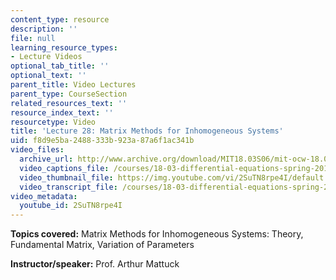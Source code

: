 ```yaml
---
content_type: resource
description: ''
file: null
learning_resource_types:
- Lecture Videos
optional_tab_title: ''
optional_text: ''
parent_title: Video Lectures
parent_type: CourseSection
related_resources_text: ''
resource_index_text: ''
resourcetype: Video
title: 'Lecture 28: Matrix Methods for Inhomogeneous Systems'
uid: f8d9e5ba-2488-333b-923a-87a6f1ac341b
video_files:
  archive_url: http://www.archive.org/download/MIT18.03S06/mit-ocw-18.03-lec28-25apr2003-220k.mp4
  video_captions_file: /courses/18-03-differential-equations-spring-2010/a353bc868b1050f6b304557086c9e9bf_2SuTN8rpe4I.vtt
  video_thumbnail_file: https://img.youtube.com/vi/2SuTN8rpe4I/default.jpg
  video_transcript_file: /courses/18-03-differential-equations-spring-2010/2369b04a6e868df2f41f33d72345a9aa_2SuTN8rpe4I.pdf
video_metadata:
  youtube_id: 2SuTN8rpe4I
---
```


**Topics covered:** Matrix Methods for Inhomogeneous Systems: Theory, Fundamental Matrix, Variation of Parameters

**Instructor/speaker:** Prof. Arthur Mattuck